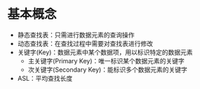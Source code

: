 # 基本概念
- 静态查找表：只需进行数据元素的查询操作
- 动态查找表：在查找过程中需要对查找表进行修改
- 关键字(Key)：数据元素中某个数据项，用以标识特定的数据元素
    - 主关键字(Primary Key)：唯一标识某个数据元素的关键字
    - 次关键字(Secondary Key)：能标识多个数据元素的关键字
- ASL：平均查找长度
